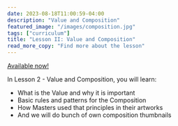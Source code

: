 ```yaml
---
date: 2023-08-18T11:00:59-04:00
description: "Value and Composition"
featured_image: "/images/composition.jpg"
tags: ["curriculum"]
title: "Lesson II: Value and Composition"
read_more_copy: "Find more about the lesson"
---
```

[Available now!](https://www.udemy.com/course/digital-painting-basics-in-adobe-photoshop/?couponCode=MEGASALE2K)

In Lesson 2 - Value and Composition, you will learn:

- What is the Value and why it is important
- Basic rules and patterns for the Composition
- How Masters used that principles in their artworks
- And we will do bunch of own composition thumbnails
